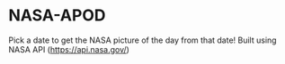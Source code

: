 # NASA-APOD

Pick a date to get the NASA picture of the day from that date! Built using NASA API (https://api.nasa.gov/)
